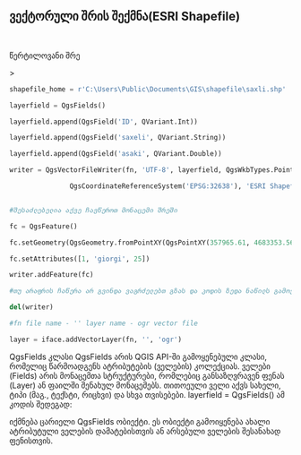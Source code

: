 ## ვექტორული შრის შექმნა(ESRI Shapefile)
<br>



<p>წერტილოვანი შრე</p>>

```py title="shapefile_point.py" linenums="1"
shapefile_home = r'C:\Users\Public\Documents\GIS\shapefile\saxli.shp'

layerfield = QgsFields()

layerfield.append(QgsField('ID', QVariant.Int))

layerfield.append(QgsField('saxeli', QVariant.String))

layerfield.append(QgsField('asaki', QVariant.Double))

writer = QgsVectorFileWriter(fn, 'UTF-8', layerfield, QgsWkbTypes.Point, \

               QgsCoordinateReferenceSystem('EPSG:32638'), 'ESRI Shapefile')


#შესაძლებელია აქვე ჩავწეროთ მონაცემი შრეში

fc = QgsFeature()

fc.setGeometry(QgsGeometry.fromPointXY(QgsPointXY(357965.61, 4683353.56)))

fc.setAttributes([1, 'giorgi', 25])

writer.addFeature(fc)

#თუ არაფრის ჩაწერა არ გვინდა ვაგრძელებთ გზას და კოდის ზედა ნაწილს გამოვტოვებთ

del(writer)

#fn file name - '' layer name - ogr vector file

layer = iface.addVectorLayer(fn, '', 'ogr')

```
QgsFields კლასი
QgsFields არის QGIS API-ში გამოყენებული კლასი, რომელიც წარმოადგენს ატრიბუტების (ველების) კოლექციას.
ველები (Fields) არის მონაცემთა სტრუქტურები, რომლებიც განსაზღვრავენ ფენას (Layer) ან ფაილში შენახულ მონაცემებს. თითოეული ველი აქვს სახელი, ტიპი (მაგ., ტექსტი, რიცხვი) და სხვა თვისებები.
layerfield = QgsFields()
ამ კოდის შედეგად:

იქმნება ცარიელი QgsFields ობიექტი.
ეს ობიექტი გამოიყენება ახალი ატრიბუტული ველების დამატებისთვის ან არსებული ველების შესანახად ფენისთვის.
